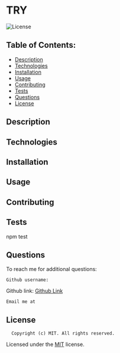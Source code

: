 # TRY
  ![License](https://img.shields.io/badge/license-MIT-blue.svg)
  
  ## Table of Contents:
  - [Description](#description)
  - [Technologies](#technologies)
  - [Installation](#installation)
  - [Usage](#usage)
  - [Contributing](#contributing)
  - [Tests](#tests)
  - [Questions](#questions)
  - [License](#license)

  ## Description
  

  ## Technologies
  

  ## Installation
  
  

  ## Usage
  

  ## Contributing
  

  ## Tests
  npm test

  ## Questions
  To reach me for additional questions:

    Github username:  

  Github link: [Github Link](https://github.com/) 

    Email me at 

  ## License
  
      Copyright (c) MIT. All rights reserved. 


  Licensed under the [MIT](https://opensource.org/licenses/MIT) license.

